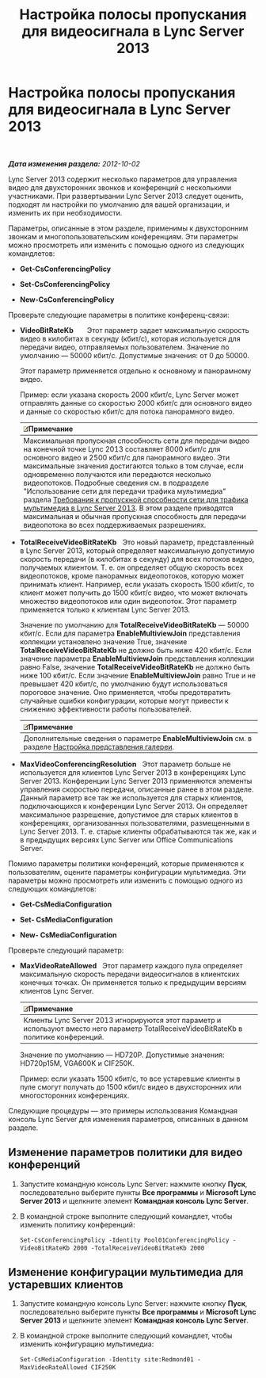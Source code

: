 ﻿---
title: Настройка полосы пропускания для видеосигнала в Lync Server 2013
TOCTitle: Настройка полосы пропускания для видеосигнала в Lync Server 2013
ms:assetid: 446bed91-b26f-4ab2-b2f5-36e6810b405b
ms:mtpsurl: https://technet.microsoft.com/ru-ru/library/JJ204842(v=OCS.15)
ms:contentKeyID: 49309612
ms.date: 05/19/2016
mtps_version: v=OCS.15
ms.translationtype: HT
---

# Настройка полосы пропускания для видеосигнала в Lync Server 2013

 

_**Дата изменения раздела:** 2012-10-02_

Lync Server 2013 содержит несколько параметров для управления видео для двухсторонних звонков и конференций с несколькими участниками. При развертывании Lync Server 2013 следует оценить, подходят ли настройки по умолчанию для вашей организации, и изменить их при необходимости.

Параметры, описанные в этом разделе, применимы к двухсторонним звонкам и многопользовательским конференциям. Эти параметры можно просмотреть или изменить с помощью одного из следующих командлетов:

  - **Get-CsConferencingPolicy**

  - **Set-CsConferencingPolicy**

  - **New-CsConferencingPolicy**

Проверьте следующие параметры в политике конференц-связи:

  - **VideoBitRateKb**       Этот параметр задает максимальную скорость видео в килобитах в секунду (кбит/с), которая используется для передачи видео, отправляемых пользователем. Значение по умолчанию — 50000 кбит/с. Допустимые значения: от 0 до 50000.
    
    Этот параметр применяется отдельно к основному и панорамному видео.
    
    Пример: если указана скорость 2000 кбит/с, Lync Server может отправлять данные со скоростью 2000 кбит/с для основного видео и данные со скоростью кбит/с для потока панорамного видео.
    
    <table>
    <thead>
    <tr class="header">
    <th><img src="images/Gg398412.note(OCS.15).gif" title="note" alt="note" />Примечание</th>
    </tr>
    </thead>
    <tbody>
    <tr class="odd">
    <td>Максимальная пропускная способность сети для передачи видео на конечной точке Lync 2013 составляет 8000 кбит/с для основного видео и 2500 кбит/с для панорамного видео. Эти максимальные значения достигаются только в том случае, если одновременно получаются или передаются несколько видеопотоков. Подробные сведения см. в подразделе &quot;Использование сети для передачи трафика мультимедиа&quot; раздела <a href="lync-server-2013-network-bandwidth-requirements-for-media-traffic.md">Требования к пропускной способности сети для трафика мультимедиа в Lync Server 2013</a>. В этом разделе приводятся максимальная и обычная пропускная способность для передачи видеопотока во всех поддерживаемых разрешениях.</td>
    </tr>
    </tbody>
    </table>


  - **TotalReceiveVideoBitRateKb**   Это новый параметр, представленный в Lync Server 2013, который определяет максимальную допустимую скорость передачи (в килобитах в секунду) для всех потоков видео, получаемых клиентом. Т. е. он определяет общую скорость всех видеопотоков, кроме панорамных видеопотоков, которую может принимать клиент. Например, если указать скорость 1500 кбит/с, то клиент может получить до 1500 кбит/с видео, что может включать множество видеопотоков или один видеопоток. Этот параметр применяется только к клиентам Lync Server 2013.
    
    Значение по умолчанию для **TotalReceiveVideoBitRateKb** — 50000 кбит/с. Если для параметра **EnableMultiviewJoin** представления коллекции установлено значение True, значение **TotalReceiveVideoBitRateKb** не должно быть ниже 420 кбит/с. Если значение параметра **EnableMultiviewJoin** представления коллекции равно False, значение **TotalReceiveVideoBitRateKb** не должно быть ниже 100 кбит/с. Если значение **EnableMultiviewJoin** равно True и не превышает 420 кбит/с, по умолчанию будут использоваться пороговое значение. Оно применяется, чтобы предотвратить случайные ошибки конфигурации, которые могут привести к снижению эффективности работы пользователей.
    
    <table>
    <thead>
    <tr class="header">
    <th><img src="images/Gg398412.note(OCS.15).gif" title="note" alt="note" />Примечание</th>
    </tr>
    </thead>
    <tbody>
    <tr class="odd">
    <td>Дополнительные сведения о параметре <strong>EnableMultiviewJoin</strong> см. в разделе <a href="lync-server-2013-configuring-gallery-view.md">Настройка представления галереи</a>.</td>
    </tr>
    </tbody>
    </table>


  - **MaxVideoConferencingResolution**   Этот параметр больше не используется для клиентов Lync Server 2013 в конференциях Lync Server 2013. Конференции Lync Server 2013 применяются элементы управления скоростью передачи, описанные ранее в этом разделе. Данный параметр все так же используется для старых клиентов, подключающихся к конференции Lync Server 2013. Он определяет максимальное разрешение, допустимое для старых клиентов в конференциях, организованных пользователями, размещенными в Lync Server 2013. Т. е. старые клиенты обрабатываются так же, как и в предыдущих версиях Lync Server или Office Communications Server.

Помимо параметры политики конференций, которые применяются к пользователям, оцените параметры конфигурации мультимедиа. Эти параметры можно просмотреть или изменить с помощью одного из следующих командлетов:

  - **Get-CsMediaConfiguration**

  - **Set- CsMediaConfiguration**

  - **New- CsMediaConfiguration**

Проверьте следующий параметр:

  - **MaxVideoRateAllowed**   Этот параметр каждого пула определяет максимальную скорость передачи видеосигналов в клиентских конечных точках. Он применяется только к предыдущим версиям клиентов Lync Server.
    
    <table>
    <thead>
    <tr class="header">
    <th><img src="images/Gg398412.note(OCS.15).gif" title="note" alt="note" />Примечание</th>
    </tr>
    </thead>
    <tbody>
    <tr class="odd">
    <td>Клиенты Lync Server 2013 игнорируются этот параметр и используют вместо него параметр TotalReceiveVideoBitRateKb в политике конференций.</td>
    </tr>
    </tbody>
    </table>
    
    Значение по умолчанию — HD720P. Допустимые значения: HD720p15M, VGA600K и CIF250K.
    
    Пример: если указать 1500 кбит/с, то все устаревшие клиенты в пуле смогут получать до 1500 кбит/с видео в двухсторонних или многосторонних конференциях.

Следующие процедуры — это примеры использования Командная консоль Lync Server для изменения параметров, описанных в данном разделе.

## Изменение параметров политики для видео конференций

1.  Запустите командную консоль Lync Server: нажмите кнопку **Пуск**, последовательно выберите пункты **Все программы** и **Microsoft Lync Server 2013** и щелкните элемент **Командная консоль Lync Server**.

2.  В командной строке выполните следующий командлет, чтобы изменить политику конференций:
    
        Set-CsConferencingPolicy -Identity Pool01ConferencingPolicy -VideoBitRateKb 2000 -TotalReceiveVideoBitRateKb 2000 

## Изменение конфигурации мультимедиа для устаревших клиентов

1.  Запустите командную консоль Lync Server: нажмите кнопку **Пуск**, последовательно выберите пункты **Все программы** и **Microsoft Lync Server 2013** и щелкните элемент **Командная консоль Lync Server**.

2.  В командной строке выполните следующий командлет, чтобы изменить конфигурацию мультимедиа:
    
        Set-CsMediaConfiguration -Identity site:Redmond01 -MaxVideoRateAllowed CIF250K

